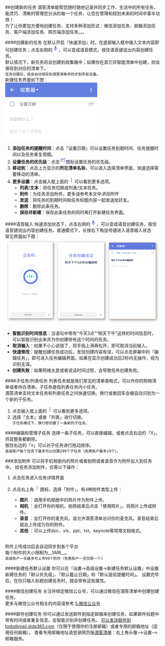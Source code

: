 ##创建新的任务
滴答清单能帮您随时随地记录并同步工作、生活中的所有任务，能灵巧、清晰的管理您分派的每一个任务，让您在管理和规划未来的时间中事半功倍！
<br >为了让你更加方便地创建任务，支持多种添加形式：微信添加任务、邮箱添加任务、客户端添加任务、网页端添加任务。。。

####创建新的任务
在默认开启『快速添加』时，在底部输入框中输入文本内容即可创建任务；点击右侧的<img src="../images/images_android/image002.png" title="切换语音" width="20"/>，可以变成语音模式，按住语音键说出内容创建任务。<br >默认情况下，新任务将会创建到收集箱中；如果你在其它非智能清单中创建，则会保存到对应的清单下。<br>`任务创建后，就会自动保存到滴答清单并同步到所有设备。`
<br >新建任务界面如下图：
<br ><img src="../images/images_android/image3103.png" title="新建任务界面" width="300" />
1. **添加任务的提醒时间**：点击「设置日期」可以设置任务到期时间、任务提醒时间以及任务重复周期。
2. **设置任务的优先级**：点击<img src="../images/images_android/image003.png" title="更多" width="20" />图标设置任务的优先级。
3. **移动到**：点击上方显示的**所在清单名称**，可以进入选择清单界面，快速选择需要移动的清单。
4. **更多设置**：点击输入框上面的<img src="../images/images_android/image001.png" title="更多" width="20" />可以看到更多选项。
   - **列表**/**文本**：将任务切换成列表/文本任务。
   - **附件**：为任务添加附件，更多请参考本文中*添加附件*
   - **发送**：将任务的到期时间和任务标题内容一起发送给好友。
   - **删除**：删除此条任务。
   - **保存并新建**：保存此条任务的同时再打开新建任务界面。

####语音输入
快速添加状态下，点击右侧的<img src="../images/images_android/image002.png" title="切换语音" width="20"/>，可以变成语音创建任务，按住语音键说出内容创建任务。普通模式下，长按右下角加号键进入语音输入状态
<br >常见界面如下图：
<br ><img src="../images/images_android/image31041.png" title="语音输入"/>
- **智能识别时间信息**：当语句中带有“今天3点”“明天下午”这样的时间信息时，可以智能识别出来并为你创建带有这个时间的任务。
- **取消输入**：如果不小心说错了，将手指上滑再松开，即可取消当前输入。
- **快速修改**：提醒创建任务成功后，发现创建内容有误，可以点击屏幕中的「编辑任务」，即可进入任务编辑界面。如果在显示创建成功后2秒内无操作，视为识别无误。
- **创建失败**：如果网络太差或者说话时间过短，会导致任务创建失败。

####子任务/列表任务
列表任务就是我们常见的清单类格式，可以作你的购物清单或者待办清单。子任务是指列表任务内小任务。
<br >滴答清单支持文本任务和列表任务之间快速切换。换行或者回车会被自动识别为一个新的子任务。
1. 点击输入框上面的<img src="../images/images_android/image001.png" title="更多" width="20" />可以看到更多选项。
2. 选择「文本」或者「列表」进行切换。
<br >`子任务模式下，换行即创建了一条新的子任务。`

####编辑和管理子任务
选择一条子任务，可以直接编辑，或者点击右边的「X」，将其整条都删除。
<br >按住右边的「≡」可以对子任务进行拖动排序。
<br >`高级账户每个任务下最多可以创建299个子任务（免费账户最多19个）。`

###添加附件
可以将手机相册内的照片或者拍照或者录音作为附件加入到任务中。
给任务添加附件，仅需以下操作：
1. 点击任务进入任务详情界面
2. 点击右上角<img src="../images/images_android/image001.png" title="更多" width="20" />图标，选择「附件」，有4种附件类型上传：

   - **图片**  ：调用手机相册中的照片作为附件上传。
   - **相机** ：会打开你的相机，拍照结束后点击「使用照片」，将照片上传成附件。
   - **录音**  ：会打开你的麦克风，请允许滴答清单访问你的麦克风。录音结束后就会上传成为你的附件。
   - **其他**  ：可以上传doc、xls、ppt、txt、keynote等常用文档格式。

<br >附件上传成功后会自动同步到各个平台
<br >每个附件的大小限制为__5MB__。
<br >`高级账户一天最多可上传99个附件（免费账户一天仅限一个)`

####新建任务默认设置
你可以在『设置->高级设置->新建任务默认设置』中设置新建任务的「默认优先级」、「默认截止日期」和「默认提前提醒时间」。
设置完毕后，在你只输入标题创建任务时，就会带有这些属性。

####微信创建任务
关注并绑定微信公众号，可以通过微信在滴答清单中创建创建任务。
<br >更多与微信公众号相关的内容请参考 [5.微信公众号](wechat/README.md)

####邮件创建任务
你可以通过发送邮件到指定邮箱来创建任务，如果邮件标题中带有时间或者重复信息，会智能识别并创建任务。
可以发送邮件到todo@mail.dida365.com（仅限于使用你的注册邮箱）或者专用的邮箱地址（适用任何邮箱）。
查看专用邮箱地址请登录网页版[滴答清单](https://www.dida365.com/)：右上角头像——>设置——>邮箱服务。
